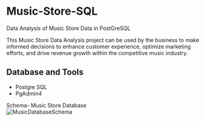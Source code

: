 # Music-Store-SQL
Data Analysis of Music Store Data in PostGreSQL

This Music Store Data Analysis project can be used by
the business to make informed decisions to enhance customer experience, optimize marketing efforts,
and drive revenue growth within the competitive music industry.

## Database and Tools
* Postgre SQL
* PgAdmin4

Schema- Music Store Database  
![MusicDatabaseSchema](https://user-images.githubusercontent.com/112153548/213707717-bfc9f479-52d9-407b-99e1-e94db7ae10a3.png)
